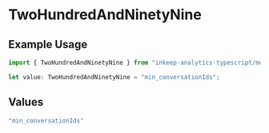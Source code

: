 # TwoHundredAndNinetyNine

## Example Usage

```typescript
import { TwoHundredAndNinetyNine } from "inkeep-analytics-typescript/models/operations";

let value: TwoHundredAndNinetyNine = "min_conversationIds";
```

## Values

```typescript
"min_conversationIds"
```